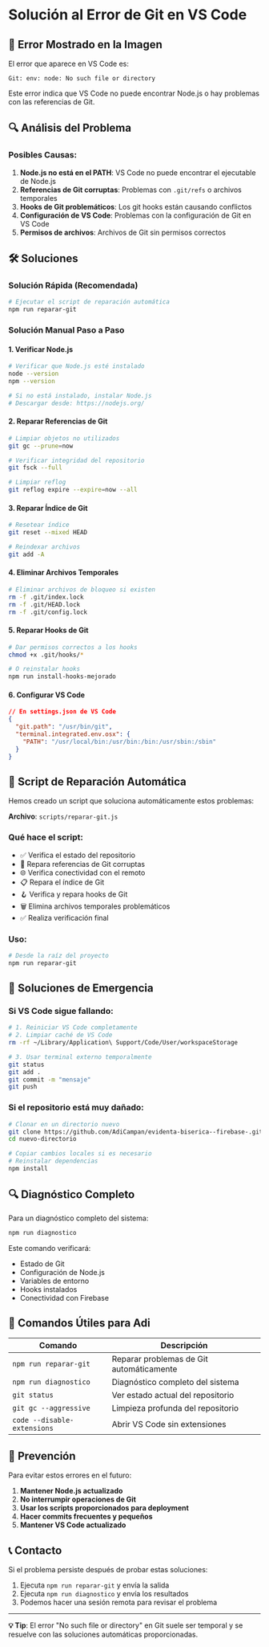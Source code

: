 # Solución al Error de Git en VS Code

## 🚨 Error Mostrado en la Imagen

El error que aparece en VS Code es:
```
Git: env: node: No such file or directory
```

Este error indica que VS Code no puede encontrar Node.js o hay problemas con las referencias de Git.

## 🔍 Análisis del Problema

### Posibles Causas:
1. **Node.js no está en el PATH**: VS Code no puede encontrar el ejecutable de Node.js
2. **Referencias de Git corruptas**: Problemas con `.git/refs` o archivos temporales
3. **Hooks de Git problemáticos**: Los git hooks están causando conflictos
4. **Configuración de VS Code**: Problemas con la configuración de Git en VS Code
5. **Permisos de archivos**: Archivos de Git sin permisos correctos

## 🛠️ Soluciones

### Solución Rápida (Recomendada)
```bash
# Ejecutar el script de reparación automática
npm run reparar-git
```

### Solución Manual Paso a Paso

#### 1. Verificar Node.js
```bash
# Verificar que Node.js esté instalado
node --version
npm --version

# Si no está instalado, instalar Node.js
# Descargar desde: https://nodejs.org/
```

#### 2. Reparar Referencias de Git
```bash
# Limpiar objetos no utilizados
git gc --prune=now

# Verificar integridad del repositorio
git fsck --full

# Limpiar reflog
git reflog expire --expire=now --all
```

#### 3. Reparar Índice de Git
```bash
# Resetear índice
git reset --mixed HEAD

# Reindexar archivos
git add -A
```

#### 4. Eliminar Archivos Temporales
```bash
# Eliminar archivos de bloqueo si existen
rm -f .git/index.lock
rm -f .git/HEAD.lock
rm -f .git/config.lock
```

#### 5. Reparar Hooks de Git
```bash
# Dar permisos correctos a los hooks
chmod +x .git/hooks/*

# O reinstalar hooks
npm run install-hooks-mejorado
```

#### 6. Configurar VS Code
```json
// En settings.json de VS Code
{
  "git.path": "/usr/bin/git",
  "terminal.integrated.env.osx": {
    "PATH": "/usr/local/bin:/usr/bin:/bin:/usr/sbin:/sbin"
  }
}
```

## 🔧 Script de Reparación Automática

Hemos creado un script que soluciona automáticamente estos problemas:

**Archivo**: `scripts/reparar-git.js`

### Qué hace el script:
- ✅ Verifica el estado del repositorio
- 🔧 Repara referencias de Git corruptas
- 🌐 Verifica conectividad con el remoto
- 📋 Repara el índice de Git
- 🪝 Verifica y repara hooks de Git
- 🗑️ Elimina archivos temporales problemáticos
- ✅ Realiza verificación final

### Uso:
```bash
# Desde la raíz del proyecto
npm run reparar-git
```

## 🚨 Soluciones de Emergencia

### Si VS Code sigue fallando:
```bash
# 1. Reiniciar VS Code completamente
# 2. Limpiar caché de VS Code
rm -rf ~/Library/Application\ Support/Code/User/workspaceStorage

# 3. Usar terminal externo temporalmente
git status
git add .
git commit -m "mensaje"
git push
```

### Si el repositorio está muy dañado:
```bash
# Clonar en un directorio nuevo
git clone https://github.com/AdiCampan/evidenta-biserica--firebase-.git nuevo-directorio
cd nuevo-directorio

# Copiar cambios locales si es necesario
# Reinstalar dependencias
npm install
```

## 🔍 Diagnóstico Completo

Para un diagnóstico completo del sistema:
```bash
npm run diagnostico
```

Este comando verificará:
- Estado de Git
- Configuración de Node.js
- Variables de entorno
- Hooks instalados
- Conectividad con Firebase

## 📱 Comandos Útiles para Adi

| Comando | Descripción |
|---------|-------------|
| `npm run reparar-git` | Reparar problemas de Git automáticamente |
| `npm run diagnostico` | Diagnóstico completo del sistema |
| `git status` | Ver estado actual del repositorio |
| `git gc --aggressive` | Limpieza profunda del repositorio |
| `code --disable-extensions` | Abrir VS Code sin extensiones |

## 🎯 Prevención

Para evitar estos errores en el futuro:

1. **Mantener Node.js actualizado**
2. **No interrumpir operaciones de Git**
3. **Usar los scripts proporcionados para deployment**
4. **Hacer commits frecuentes y pequeños**
5. **Mantener VS Code actualizado**

## 📞 Contacto

Si el problema persiste después de probar estas soluciones:
1. Ejecuta `npm run reparar-git` y envía la salida
2. Ejecuta `npm run diagnostico` y envía los resultados
3. Podemos hacer una sesión remota para revisar el problema

---

**💡 Tip**: El error "No such file or directory" en Git suele ser temporal y se resuelve con las soluciones automáticas proporcionadas.